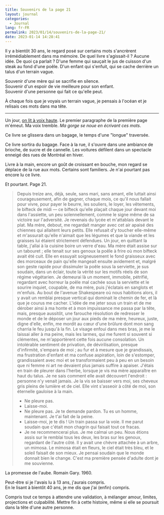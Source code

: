 ```yaml
---
title: Souvenirs de la page 21
layout: journal
categories:
  - Journal
lang: fr-FR
permalink: 2023/01/14/souvenirs-de-la-page-21/
date: 2023-01-14 14:28:41
---
```


Il y a bientôt 30 ans, le regard posé sur certains mots s'ancrèrent irrémédiablement dans ma mémoire. De quel livre s'agissait-il ? Aucune idée. De quoi ça parlait ? D'une femme qui sauçait le jus de cuisson d'un steak au fond d'une poêle. D'un enfant qui s'enfuit, qui se cache derrière un talus d'un terrain vague.

Souvenir d'une mère qui se sacrifie en silence.\
Souvenir d'un espoir de vie meilleure pour son enfant.\
Souvenir d'une personne qui fait ce qu'elle peut.

À chaque fois que je voyais un terrain vague, je pensais à l'océan et je relisais ces mots dans ma tête.

---

Un jour, [on lit à voix haute](/2022/11/19/lecture-a-voix-haute/). Le premier paragraphe de la première page m'émeut. Ma voix tremble. _Ma gorge se noue en écrivant ces mots_.

Ce livre se glissera dans un bagage, le temps d'une "longue" traversée.

Ce livre sortira du bagage. Face à la rue, il s'ouvre dans une ambiance de brioche, de sucre et de cannelle. Les voitures défilent dans un spectacle enneigé des rues de Montréal en hiver.

Livre à la main, encore un goût de croissant en bouche, mon regard se déplace de la rue aux mots. Certains sont familiers. Je n'ai pourtant pas encore lu ce livre.

Et pourtant. Page 21.

> Depuis treize ans, déjà, seule, sans mari, sans amant, elle luttait ainsi courageusement, afin de gagner, chaque mois, ce qu'il nous fallait pour vivre, pour payer le beurre, les souliers, le loyer, les vêtements, le bifteck de midi — ce bifteck qu'elle plaçait chaque jour devant moi dans l'assiette, un peu solennellement, comme le signe même de sa victoire sur l'adversité. Je revenais du lycée et m'attablais devant le plat. Ma mère, debout, me regardait manger avec cet air apaisé des chiennes qui allaitent leurs petits.
> Elle refusait d'y toucher elle-même et m'assurait qu'elle n'aimait que les légumes et que la viande et les graisses lui étaient strictement défendues.
> Un jour, en quittant la table, j'allai à la cuisine boire un verre d'eau.
> Ma mère était assise sur un tabouret ; elle tenait sur ses genoux la poêle à frire où mon bifteck avait été cuit. Elle en essuyait soigneusement le fond graisseux avec des morceaux de pain qu'elle mangeait ensuite avidement et, malgré son geste rapide pour dissimuler la poêle sous la serviette, je sus soudain, dans un éclair, toute la vérité sur les motifs réels de son régime végétarien.
> Je demeurai là un moment, immobile, pétrifié, regardant avec horreur la poêle mal cachée sous la serviette et le sourire inquiet, coupable, de ma mère, puis j'éclatais en sanglots et m'enfuis.
> Au bout de l'avenue Shakespeare où nous habitions alors, il y avait un remblai presque vertical qui dominait le chemin de fer, et là que je courus me cacher. L'idée de me jeter sous un train et de me dérober ainsi à ma honte et à mon impuissance me passa par la tête, mais, presque aussitôt, une farouche résolution de redresser le monde et de le déposer un jour aux pieds de ma mère, heureux, juste, digne d'elle, enfin, me mordit au cœur d'une brûlure dont mon sang charria le feu jusqu'à la fin. Le visage enfoui dans mes bras, je me le laissai aller à ma peine, mais les larmes, qui me furent si souvent si clémentes, ne m'apportèrent cette fois aucune consolation. Un intolérable sentiment de privation, de dévirilisation, presque d'infirmité, s'empara de moi ; au fur et à mesure que je grandissais, ma frustration d'enfant et ma confuse aspiration, loin de s'estomper, grandissaient avec moi et se transformaient peu à peu en un besoin que ni femme ni art ne devaient plus jamais suffire à apaiser.
> J'étais en train de pleurer dans l'herbe, lorsque je vis ma mère apparaître en haut du talus. Je ne sais comment elle avait découvert l'endroit : personne n'y venait jamais. Je la vis se baisser vers moi, ses cheveux gris pleins de lumière et de ciel. Elle vint s'asseoir à côté de moi, son éternelle gauloise à la main.
> - Ne pleure pas.
> - Laisse-moi.
> - Ne pleure pas. Je te demande pardon. Tu es un homme, maintenant. Je t'ai fait de la peine.
> - Laisse-moi, je te dis !
> Un train passa sur la voie. Il me parut soudain que c'était mon chagrin qui faisait tout ce fracas.
> - Je ne recommencerai plus.
> Je me calmai un peu. Nous étions assis sur le remblai tous les deux, les bras sur les genoux, regardant de l'autre côté. Il y avait une chèvre attachée à un arbre, un mimosa. Le mimosa était en fleurs, le ciel était très bleu, et le soleil faisait de son mieux. Je pensai soudain que le monde donnait bien le change. C'est ma première pensée d'adulte dont je me souvienne.

La promesse de l'aube. Romain Gary. 1960.

Peut-être si je l'avais lu à 13 ans, j'aurais compris.\
En le lisant à bientôt 40 ans, je me dis que j'ai (enfin) compris.

Compris tout ce temps à attendre une validation, à mélanger amour, limites, projections et culpabilité. Mettre fin à cette histoire, même si elle se poursuit dans la tête d'une autre personne.
